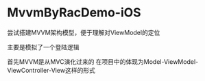 # MvvmByRacDemo-iOS
尝试搭建MVVM架构模型，便于理解对ViewModel的定位

主要是模拟了一个登陆逻辑

首先MVVM是从MVC演化过来的
在项目中的体现为Model-ViewModel-ViewController-View这样的形式
